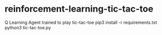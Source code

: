 # reinforcement-learning-tic-tac-toe
Q Learning Agent trained to play tic-tac-toe
pip3 install -r requirements.txt
python3 tic-tac-toe.py 